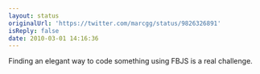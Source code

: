 ```yaml
---
layout: status
originalUrl: 'https://twitter.com/marcgg/status/9826326891'
isReply: false
date: 2010-03-01 14:16:36
---
```


Finding an elegant way to code something using FBJS is a real challenge.
